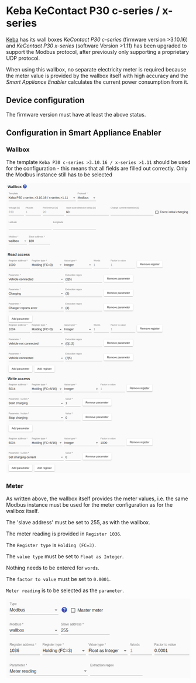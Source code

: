 # Keba KeContact P30 c-series / x-series

[Keba](https://www.keba.com/de/emobility/elektromobilitaet) has its wall boxes *KeContact P30 c-series* (firmware version >3.10.16) and *KeContact P30 x-series* (software Version >1.11) has been upgraded to support the Modbus protocol, after previously only supporting a proprietary UDP protocol.

When using this wallbox, no separate electricity meter is required because the meter value is provided by the wallbox itself with high accuracy and the *Smart Appliance Enabler* calculates the current power consumption from it.

## Device configuration
The firmware version must have at least the above status.

## Configuration in Smart Appliance Enabler

### Wallbox

The template `Keba P30 c-series >3.10.16 / x-series >1.11` should be used for the configuration - this means that all fields are filled out correctly. Only the Modbus instance still has to be selected

![Konfiguration des go-eCharger als Schalter](../pics/fe/EVChargerKeba_EN.png)

### Meter

As written above, the wallbox itself provides the meter values, i.e. the same Modbus instance must be used for the meter configuration as for the wallbox itself.

The 'slave address' must be set to 255, as with the wallbox.

The meter reading is provided in `Register 1036`.

The `Register type` is `Holding (FC=3)`.

The `value type` must be set to `Float as Integer`.

Nothing needs to be entered for `words`.

The `factor to value` must be set to `0.0001`.

`Meter reading` is to be selected as the `parameter`.

![Konfiguration des go-eCharger als Zähler](../pics/fe/EVChargerKebaMeter_EN.png)
